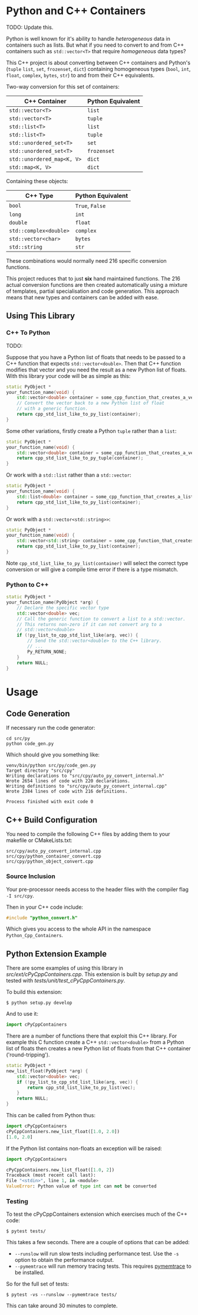 # Python and C++ Containers

TODO: Update this.

Python is well known for it's ability to handle *heterogeneous* data in containers such as lists.
But what if you need to convert to and from C++ containers such as ``std::vector<T>`` that require *homogeneous* data types?


This C++ project is about converting between C++ containers and Python's (`tuple`  ``list``, ``set``, ``frozenset``, ``dict``) containing
homogeneous types (``bool``, ``int``, ``float``, ``complex``, ``bytes``, ``str``) to and from their C++ equivalents.

Two-way conversion for this set of containers:

| C++ Container              | Python Equivalent |
|----------------------------|-------------------|
| `std::vector<T>`           | `list`            |
| `std::vector<T>`           | `tuple`           |
| `std::list<T>`             | `list`            |
| `std::list<T>`             | `tuple`           |
| `std::unordered_set<T>`    | `set`             |
| `std::unordered_set<T>`    | `frozenset`       |
| `std::unordered_map<K, V>` | `dict`            |
| `std::map<K, V>`           | `dict`            |

Containing these objects:

| C++ Type                 | Python Equivalent  |
|--------------------------|---------------------|
| ``bool``                 | ``True``, ``False`` |
| ``long``                 | ``int``             |
| ``double``               | ``float``           |
| ``std::complex<double>`` | ``complex``         |
| ``std::vector<char>``    | ``bytes``           |
| ``std::string``          | ``str``             |

These combinations would normally need 216 specific conversion
functions.

This project reduces that to just **six** hand maintained functions.
The 216 actual conversion functions are then created automatically
using a mixture of templates, partial specialisation and code generation.
This approach means that new types and containers can be added with ease.

## Using This Library

### C++ To Python

TODO:

Suppose that you have a Python list of floats that needs to be passed to a C++ function that expects `std::vector<double>`.
Then that C++ function modifies that vector and you need the result as a new Python list of floats.
With this library your code will be as simple as this:

```c++
static PyObject *
your_function_name(void) {
    std::vector<double> container = some_cpp_function_that_creates_a_vector();
    // Convert the vector back to a new Python list of float
    // with a generic function.
    return cpp_std_list_like_to_py_list(container);
}
```

Some other variations, firstly create a Python `tuple` rather than a `list`:

```c++
static PyObject *
your_function_name(void) {
    std::vector<double> container = some_cpp_function_that_creates_a_vector();
    return cpp_std_list_like_to_py_tuple(container);
}
```

Or work with a `std::list` rather than a `std::vector`:

```c++
static PyObject *
your_function_name(void) {
    std::list<double> container = some_cpp_function_that_creates_a_list();
    return cpp_std_list_like_to_py_list(container);
}
```

Or work with a `std::vector<std::string>>`:

```c++
static PyObject *
your_function_name(void) {
    std::vector<std::string> container = some_cpp_function_that_creates_a_vector();
    return cpp_std_list_like_to_py_list(container);
}
```

Note `cpp_std_list_like_to_py_list(container)` will select the correct type conversion or will give
a compile time error if there is a type mismatch.

### Python to C++

```c++
static PyObject *
your_function_name(PyObject *arg) {
    // Declare the specific vector type
    std::vector<double> vec;
    // Call the generic function to convert a list to a std::vector.
    // This returns non-zero if it can not convert arg to a
    // std::vector<double> 
    if (!py_list_to_cpp_std_list_like(arg, vec)) {
        // Send the std::vector<double> to the C++ library.
        // ...
        Py_RETURN_NONE;
    }
    return NULL;
}
```

# Usage

## Code Generation

If necessary run the code generator:


```shell
cd src/py
python code_gen.py
```

Which should give you something like:

```shell
venv/bin/python src/py/code_gen.py
Target directory "src/cpy"
Writing declarations to "src/cpy/auto_py_convert_internal.h"
Wrote 2654 lines of code with 220 declarations.
Writing definitions to "src/cpy/auto_py_convert_internal.cpp"
Wrote 2384 lines of code with 216 definitions.

Process finished with exit code 0
```

## C++ Build Configuration

You need to compile the following C++ files by adding them to your makefile or CMakeLists.txt:

```text
src/cpy/auto_py_convert_internal.cpp
src/cpy/python_container_convert.cpp
src/cpy/python_object_convert.cpp
```

### Source Inclusion

Your pre-processor needs access to the header files with the compiler flag ``-I src/cpy``.

Then in your C++ code include:

```c++
#include "python_convert.h"
```

Which gives you access to the whole API in the namespace ``Python_Cpp_Containers``.

## Python Extension Example

There are some examples of using this library in *src/ext/cPyCppContainers.cpp*.
This extension is built by *setup.py* and tested with *tests/unit/test_cPyCppContainers.py*.

To build this extension:

```shell
$ python setup.py develop
```

And to use it:

```python
import cPyCppContainers
```

There are a number of functions there that exploit this C++ library.
For example this C function create a C++ ``std::vector<double>`` from a Python list of
floats then creates a new Python list of floats from that C++ container ('round-tripping').

```c++
static PyObject *
new_list_float(PyObject *arg) {
    std::vector<double> vec;
    if (!py_list_to_cpp_std_list_like(arg, vec)) {
        return cpp_std_list_like_to_py_list(vec);
    }
    return NULL;
}
```

This can be called from Python thus:

```python
import cPyCppContainers
cPyCppContainers.new_list_float([1.0, 2.0])
[1.0, 2.0]
```

If the Python list contains non-floats an exception will be raised:

```python
import cPyCppContainers

cPyCppContainers.new_list_float([1.0, 2])
Traceback (most recent call last):
File "<stdin>", line 1, in <module>
ValueError: Python value of type int can not be converted
```

### Testing

To test the cPyCppContainers extension which exercises much of the C++ code:

```shell
$ pytest tests/
```

This takes a few seconds.
There are a couple of options that can be added:

* ``--runslow`` will run slow tests including performance test. Use the ``-s`` option to obtain the performance output.
* ``--pymemtrace`` will run memory tracing tests. This requires [pymemtrace](https://pypi.org/project/pymemtrace/) to be installed.

So for the full set of tests:

``` shell
$ pytest -vs --runslow --pymemtrace tests/
```

This can take around 30 minutes to complete.

